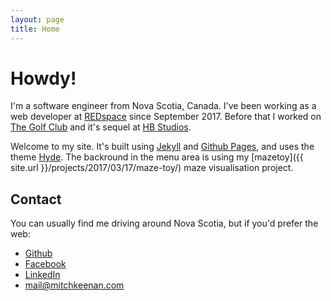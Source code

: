```yaml
---
layout: page
title: Home
---
```


<h1 class="page-title">Howdy!</h1>

<!--
<p class="message">
  Hey there! This page is included as an example. Feel free to customize it for your own use upon downloading. Carry on!
</p>
-->

I'm a software engineer from Nova Scotia, Canada. I've been working as a web developer at [REDspace](http://www.redspace.com) since September 2017. Before that I worked on [The Golf Club](http://www.hb-studios.com/portfolio-item/the-golf-club/) and it's sequel at [HB Studios](http://www.hb-studios.com/).

Welcome to my site. It's built using [Jekyll](https://jekyllrb.com/) and [Github Pages](https://pages.github.com/), and uses the theme [Hyde](http://hyde.getpoole.com/). The backround in the menu area is using my [mazetoy]({{ site.url }}/projects/2017/03/17/maze-toy/) maze visualisation project.

## Contact

You can usually find me driving around Nova Scotia, but if you'd prefer the web:

* [Github](https://github.com/konamacona)
* [Facebook](https://www.facebook.com/mitchell.keenan)
* [LinkedIn](https://www.linkedin.com/in/mitch-keenan/)
* [mail@mitchkeenan.com](mailto:mail@mitchkeenan.com)
